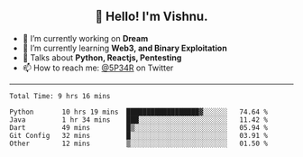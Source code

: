<h2 align="center">👋 Hello! I'm Vishnu.</h2>


- 🔭 I’m currently working on **Dream**
- 🌱 I’m currently learning **Web3, and Binary Exploitation**
- 💬 Talks about **Python, Reactjs, Pentesting**
- 📫 How to reach me: [@5P34R](https://twitter.com/Vishnu27302693) on Twitter

---
<!--START_SECTION:waka-->

```text
Total Time: 9 hrs 16 mins

Python       10 hrs 19 mins  ██████████████████▓░░░░░░   74.64 %
Java         1 hr 34 mins    ███░░░░░░░░░░░░░░░░░░░░░░   11.42 %
Dart         49 mins         █▒░░░░░░░░░░░░░░░░░░░░░░░   05.94 %
Git Config   32 mins         █░░░░░░░░░░░░░░░░░░░░░░░░   03.91 %
Other        12 mins         ▒░░░░░░░░░░░░░░░░░░░░░░░░   01.50 %
```

<!--END_SECTION:waka-->
